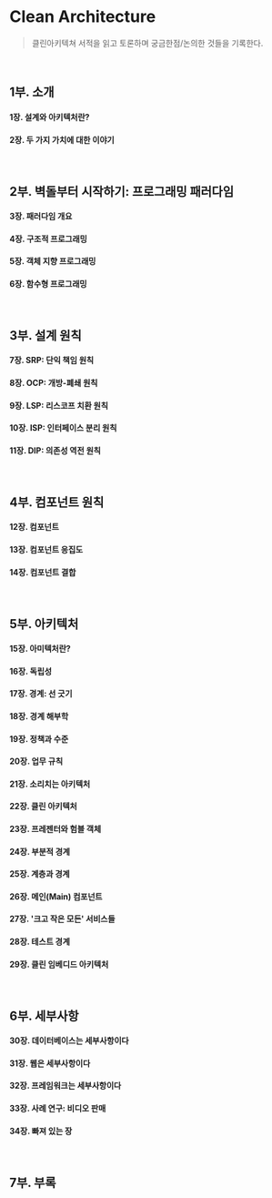 
# Clean Architecture

> 클린아키텍쳐 서적을 읽고 토론하며 궁금한점/논의한 것들을 기록한다.

&nbsp;

## 1부. 소개

#### 1장. 설계와 아키텍처란?

#### 2장. 두 가지 가치에 대한 이야기

&nbsp;

## 2부. 벽돌부터 시작하기: 프로그래밍 패러다임

#### 3장. 패러다임 개요

#### 4장. 구조적 프로그래밍

#### 5장. 객체 지향 프로그래밍

#### 6장. 함수형 프로그래밍

&nbsp;

## 3부. 설계 원칙

#### 7장. SRP: 단익 책임 원칙

#### 8장. OCP: 개방-폐쇄 원칙

#### 9장. LSP: 리스코프 치환 원칙

#### 10장. ISP: 인터페이스 분리 원칙

#### 11장. DIP: 의존성 역전 원칙

&nbsp;

## 4부. 컴포넌트 원칙

#### 12장. 컴포넌트

#### 13장. 컴포넌트 응집도

#### 14장. 컴포넌트 결합

&nbsp;

## 5부. 아키텍처

#### 15장. 아미텍처란?

#### 16장. 독립성

#### 17장. 경계: 선 긋기

#### 18장. 경계 해부학

#### 19장. 정책과 수준

#### 20장. 업무 규칙

#### 21장. 소리치는 아키텍처

#### 22장. 클린 아키텍처

#### 23장. 프레젠터와 험블 객체

#### 24장. 부분적 경계

#### 25장. 계층과 경계

#### 26장. 메인(Main) 컴포넌트

#### 27장. '크고 작은 모든' 서비스들

#### 28장. 테스트 경계

#### 29장. 클린 임베디드 아키텍처

&nbsp;

## 6부. 세부사항

#### 30장. 데이터베이스는 세부사항이다

#### 31장. 웹은 세부사항이다

#### 32장. 프레임워크는 세부사항이다

#### 33장. 사례 연구: 비디오 판매

#### 34장. 빠져 있는 장

&nbsp;

## 7부. 부록